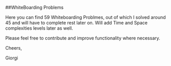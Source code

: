 ##WhiteBoarding Problems

Here you can find 59 Whiteboarding Problmes, out of which I solved around 45 and will have to complete rest later on. Will add Time and Space complexities levels later as well. 

Please feel free to contribute and improve functionality where necessary.

Cheers,

Giorgi
